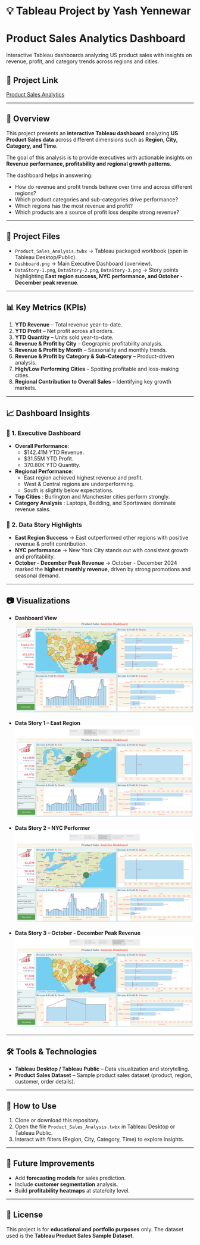 # 💡 Tableau Project by Yash Yennewar

# **Product Sales Analytics Dashboard**
Interactive Tableau dashboards analyzing US product sales with insights on revenue, profit, and category trends across regions and cities.

## 📂 Project Link
<a href ="https://public.tableau.com/views/Product_Sales_Analysis_17582747822850/DataStory?:language=en-US&:sid=&:redirect=auth&:display_count=n&:origin=viz_share_link">Product Sales Analytics</a>

---

## 📌 Overview
This project presents an **interactive Tableau dashboard** analyzing **US Product Sales data** across different dimensions such as **Region, City, Category, and Time**.

The goal of this analysis is to provide executives with actionable insights on **Revenue performance, profitability and regional growth patterns**.  

The dashboard helps in answering:
- How do revenue and profit trends behave over time and across different regions?
- Which product categories and sub-categories drive performance?
- Which regions has the most revenue and profit?
- Which products are a source of profit loss despite strong revenue? 

---

## 📂 Project Files
- `Product_Sales_Analysis.twbx` → Tableau packaged workbook (open in Tableau Desktop/Public).  
- `Dashboard.png` → Main Executive Dashboard (overview).  
- `DataStory-1.png`, `DataStory-2.png`, `DataStory-3.png` → Story points highlighting **East region success, NYC performance, and October - December peak revenue**.  

---

## 📊 Key Metrics (KPIs)
1. **YTD Revenue** – Total revenue year-to-date.  
2. **YTD Profit** – Net profit across all orders.  
3. **YTD Quantity** – Units sold year-to-date.  
4. **Revenue & Profit by City** – Geographic profitability analysis.  
5. **Revenue & Profit by Month** – Seasonality and monthly trends.  
6. **Revenue & Profit by Category & Sub-Category** – Product-driven analysis.  
7. **High/Low Performing Cities** – Spotting profitable and loss-making cities.  
8. **Regional Contribution to Overall Sales** – Identifying key growth markets.

---

## 📈 Dashboard Insights
### 🔹 1. Executive Dashboard
- **Overall Performance**:
  - $142.41M YTD Revenue.
  - $31.55M YTD Profit.
  - 370.80K YTD Quantity.
- **Regional Performance**:  
  - East region achieved highest revenue and profit.  
  - West & Central regions are underperforming.  
  - South is slightly below expectations.  
- **Top Cities** : Burlington and Manchester cities perform strongly.  
- **Category Analysis** : Laptops, Bedding, and Sportsware dominate revenue sales.  

### 🔹 2. Data Story Highlights
- **East Region Success** → East outperformed other regions with positive revenue & profit contribution. 
- **NYC performance** → New York City stands out with consistent growth and profitability.  
- **October - December Peak Revenue** → October - December 2024 marked the **highest monthly revenue**, driven by strong promotions and seasonal demand.  

---

## 📷 Visualizations
- **Dashboard View**  
  ![Dashboard](Screenshots/Dashboard.png)  

- **Data Story 1 – East Region**  
  ![Central Region](Screenshots/DataStory-1.png)  

- **Data Story 2 – NYC Performer**  
  ![NYC Performance](Screenshots/DataStory-2.png)  

- **Data Story 3 – October - December Peak Revenue**  
  ![November Sales](Screenshots/DataStory-3.png)  

---

## 🛠️ Tools & Technologies
- **Tableau Desktop / Tableau Public** – Data visualization and storytelling.  
- **Product Sales Dataset** – Sample product sales dataset (product, region, customer, order details).  

---

## 🚀 How to Use
1. Clone or download this repository.  
2. Open the file `Product_Sales_Analysis.twbx` in Tableau Desktop or Tableau Public.  
3. Interact with filters (Region, City, Category, Time) to explore insights.  

---

## 📌 Future Improvements
- Add **forecasting models** for sales prediction.  
- Include **customer segmentation** analysis.  
- Build **profitability heatmaps** at state/city level.  

---

## 📜 License
This project is for **educational and portfolio purposes** only. The dataset used is the **Tableau Product Sales Sample Dataset**.

